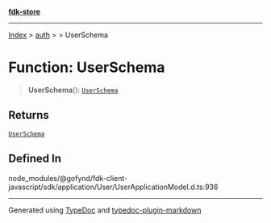 [**fdk-store**](../../../README.md)
***

[Index](../../../API.md) > [auth](../../README.md) > [<internal>](../README.md) > UserSchema

# Function: UserSchema

> **UserSchema**(): [`UserSchema`](../type-aliases/type-alias.UserSchema.md)

## Returns

[`UserSchema`](../type-aliases/type-alias.UserSchema.md)

## Defined In

node\_modules/@gofynd/fdk-client-javascript/sdk/application/User/UserApplicationModel.d.ts:936

***
Generated using [TypeDoc](https://typedoc.org/) and [typedoc-plugin-markdown](https://www.npmjs.com/package/typedoc-plugin-markdown)
